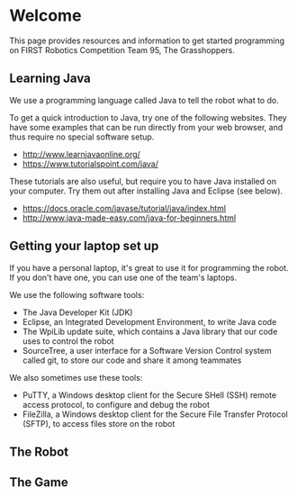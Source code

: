 # Welcome
This page provides resources and information to get started programming on FIRST Robotics Competition Team 95, The Grasshoppers.

## Learning Java

We use a programming language called Java to tell the robot what to do.  

To get a quick introduction to Java, try one of the following websites.  They have some examples that can be run directly from your web browser, and thus require no special software setup.
- http://www.learnjavaonline.org/ 
- https://www.tutorialspoint.com/java/ 

These tutorials are also useful, but require you to have Java installed on your computer.  Try them out after installing Java and Eclipse (see below).
- https://docs.oracle.com/javase/tutorial/java/index.html
- http://www.java-made-easy.com/java-for-beginners.html


## Getting your laptop set up

If you have a personal laptop, it's great to use it for programming the robot.  If you don't have one, you can use one of the team's laptops.

We use the following software tools:

- The Java Developer Kit (JDK)
- Eclipse, an Integrated Development Environment, to write Java code
- The WpiLib update suite, which contains a Java library that our code uses to control the robot
- SourceTree, a user interface for a Software Version Control system called git, to store our code and share it among teammates

We also sometimes use these tools:

- PuTTY, a Windows desktop client for the Secure SHell (SSH) remote access protocol, to configure and debug the robot
- FileZilla, a Windows desktop client for the Secure File Transfer Protocol (SFTP), to access files store on the robot

## The Robot

## The Game



